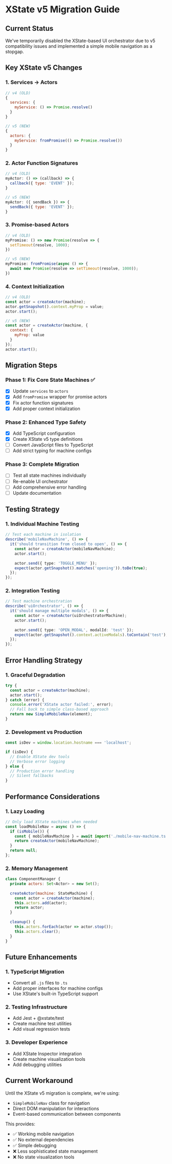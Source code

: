 # XState v5 Migration Guide

## Current Status
We've temporarily disabled the XState-based UI orchestrator due to v5 compatibility issues and implemented a simple mobile navigation as a stopgap.

## Key XState v5 Changes

### 1. Services → Actors
```javascript
// v4 (OLD)
{
  services: {
    myService: () => Promise.resolve()
  }
}

// v5 (NEW)
{
  actors: {
    myService: fromPromise(() => Promise.resolve())
  }
}
```

### 2. Actor Function Signatures
```javascript
// v4 (OLD)
myActor: () => (callback) => {
  callback({ type: 'EVENT' });
}

// v5 (NEW)
myActor: ({ sendBack }) => {
  sendBack({ type: 'EVENT' });
}
```

### 3. Promise-based Actors
```javascript
// v4 (OLD)
myPromise: () => new Promise(resolve => {
  setTimeout(resolve, 1000);
})

// v5 (NEW)
myPromise: fromPromise(async () => {
  await new Promise(resolve => setTimeout(resolve, 1000));
})
```

### 4. Context Initialization
```javascript
// v4 (OLD)
const actor = createActor(machine);
actor.getSnapshot().context.myProp = value;
actor.start();

// v5 (NEW)
const actor = createActor(machine, {
  context: {
    myProp: value
  }
});
actor.start();
```

## Migration Steps

### Phase 1: Fix Core State Machines ✅
- [x] Update `services` to `actors`
- [x] Add `fromPromise` wrapper for promise actors
- [x] Fix actor function signatures
- [x] Add proper context initialization

### Phase 2: Enhanced Type Safety
- [x] Add TypeScript configuration
- [x] Create XState v5 type definitions
- [ ] Convert JavaScript files to TypeScript
- [ ] Add strict typing for machine configs

### Phase 3: Complete Migration
- [ ] Test all state machines individually
- [ ] Re-enable UI orchestrator
- [ ] Add comprehensive error handling
- [ ] Update documentation

## Testing Strategy

### 1. Individual Machine Testing
```typescript
// Test each machine in isolation
describe('mobileNavMachine', () => {
  it('should transition from closed to open', () => {
    const actor = createActor(mobileNavMachine);
    actor.start();
    
    actor.send({ type: 'TOGGLE_MENU' });
    expect(actor.getSnapshot().matches('opening')).toBe(true);
  });
});
```

### 2. Integration Testing
```typescript
// Test machine orchestration
describe('uiOrchestrator', () => {
  it('should manage multiple modals', () => {
    const actor = createActor(uiOrchestratorMachine);
    actor.start();
    
    actor.send({ type: 'OPEN_MODAL', modalId: 'test' });
    expect(actor.getSnapshot().context.activeModals).toContain('test');
  });
});
```

## Error Handling Strategy

### 1. Graceful Degradation
```javascript
try {
  const actor = createActor(machine);
  actor.start();
} catch (error) {
  console.error('XState actor failed:', error);
  // Fall back to simple class-based approach
  return new SimpleMobileNav(element);
}
```

### 2. Development vs Production
```javascript
const isDev = window.location.hostname === 'localhost';

if (isDev) {
  // Enable XState dev tools
  // Verbose error logging
} else {
  // Production error handling
  // Silent fallbacks
}
```

## Performance Considerations

### 1. Lazy Loading
```javascript
// Only load XState machines when needed
const loadMobileNav = async () => {
  if (isMobile()) {
    const { mobileNavMachine } = await import('./mobile-nav-machine.ts');
    return createActor(mobileNavMachine);
  }
  return null;
};
```

### 2. Memory Management
```javascript
class ComponentManager {
  private actors: Set<Actor> = new Set();
  
  createActor(machine: StateMachine) {
    const actor = createActor(machine);
    this.actors.add(actor);
    return actor;
  }
  
  cleanup() {
    this.actors.forEach(actor => actor.stop());
    this.actors.clear();
  }
}
```

## Future Enhancements

### 1. TypeScript Migration
- Convert all `.js` files to `.ts`
- Add proper interfaces for machine configs
- Use XState's built-in TypeScript support

### 2. Testing Infrastructure
- Add Jest + @xstate/test
- Create machine test utilities
- Add visual regression tests

### 3. Developer Experience
- Add XState Inspector integration
- Create machine visualization tools
- Add debugging utilities

## Current Workaround

Until the XState v5 migration is complete, we're using:
- `SimpleMobileNav` class for navigation
- Direct DOM manipulation for interactions
- Event-based communication between components

This provides:
- ✅ Working mobile navigation
- ✅ No external dependencies
- ✅ Simple debugging
- ❌ Less sophisticated state management
- ❌ No state visualization tools 